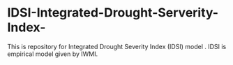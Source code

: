 # IDSI-Integrated-Drought-Serverity-Index-
This is repository for Integrated Drought Severity Index (IDSI) model . IDSI is empirical model given by IWMI.
